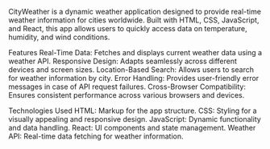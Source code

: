 CityWeather is a dynamic weather application designed to provide real-time weather information for cities worldwide. Built with HTML, CSS, JavaScript, and React, this app allows users to quickly access data on temperature, humidity, and wind conditions.

Features
Real-Time Data: Fetches and displays current weather data using a weather API.
Responsive Design: Adapts seamlessly across different devices and screen sizes.
Location-Based Search: Allows users to search for weather information by city.
Error Handling: Provides user-friendly error messages in case of API request failures.
Cross-Browser Compatibility: Ensures consistent performance across various browsers and devices.

Technologies Used
HTML: Markup for the app structure.
CSS: Styling for a visually appealing and responsive design.
JavaScript: Dynamic functionality and data handling.
React: UI components and state management.
Weather API: Real-time data fetching for weather information.
